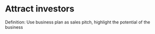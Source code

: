 # Attract investors

Definition: Use business plan as sales pitch, highlight the potential of the business